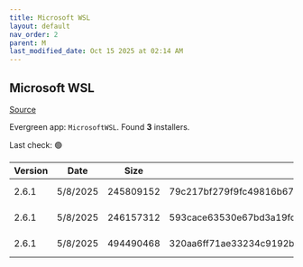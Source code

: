 ```yaml
---
title: Microsoft WSL
layout: default
nav_order: 2
parent: M
last_modified_date: Oct 15 2025 at 02:14 AM
---
```


## Microsoft WSL

[Source](https://github.com/microsoft/wsl/)

Evergreen app: `MicrosoftWSL`. Found **3** installers.

Last check: 🟢

| Version | Date     | Size      | Sha256                                                           | Architecture | InstallerType | Type       | URI                                                                                                                                                                                                        |
| ------- | -------- | --------- | ---------------------------------------------------------------- | ------------ | ------------- | ---------- | ---------------------------------------------------------------------------------------------------------------------------------------------------------------------------------------------------------- |
| 2.6.1   | 5/8/2025 | 245809152 | 79c217bf279f9fc49816b678851b78de11a9f0665705db6b9488295a24f50c76 | ARM64        | Default       | msi        | [https://github.com/microsoft/WSL/releases/download/2.6.1/wsl.2.6.1.0.arm64.msi](https://github.com/microsoft/WSL/releases/download/2.6.1/wsl.2.6.1.0.arm64.msi)                                           |
| 2.6.1   | 5/8/2025 | 246157312 | 593cace63530e67bd3a19fde9ac2a272efe3734d03afddacb8394de7055b6235 | x64          | Default       | msi        | [https://github.com/microsoft/WSL/releases/download/2.6.1/wsl.2.6.1.0.x64.msi](https://github.com/microsoft/WSL/releases/download/2.6.1/wsl.2.6.1.0.x64.msi)                                               |
| 2.6.1   | 5/8/2025 | 494490468 | 320aa6ff71ae33234c9192b952a5df53809baa71bb7d796c0932c28ef59b4beb | ARM64        | Default       | msixbundle | [https://github.com/microsoft/WSL/releases/download/2.6.1/Microsoft.WSL_2.6.1.0_x64_ARM64.msixbundle](https://github.com/microsoft/WSL/releases/download/2.6.1/Microsoft.WSL_2.6.1.0_x64_ARM64.msixbundle) |
